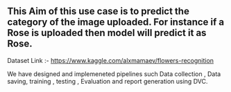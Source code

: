 
## This Aim of this use case is to predict the category of the image uploaded. For instance if a Rose is uploaded then model will predict it as Rose.

Dataset Link :- https://www.kaggle.com/alxmamaev/flowers-recognition

We have designed and implemeneted pipelines such Data collection , Data saving, training , testing , Evaluation and report generation using DVC.

